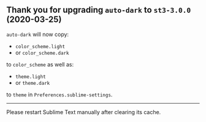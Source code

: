 Thank you for upgrading `auto-dark` to `st3-3.0.0` (2020-03-25)
---------------------------------------------------------------

`auto-dark` will now copy:

* `color_scheme.light`
* or `color_scheme.dark`

to `color_scheme` as well as:

* `theme.light`
* or `theme.dark`

to `theme` in `Preferences.sublime-settings`.

---

Please restart Sublime Text manually after clearing its cache.
